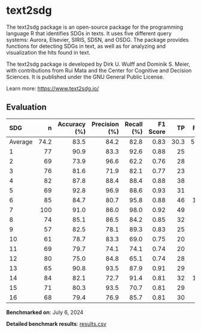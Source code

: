 # text2sdg

The text2sdg package is an open-source package for the programming language R
that identifies SDGs in texts. It uses five different query systems: Aurora,
Elsevier, SIRIS, SDSN, and OSDG. The package provides functions for detecting
SDGs in text, as well as for analyzing and visualization the hits found in
text.

The text2sdg package is developed by Dirk U. Wulff and Dominik S. Meier, with
contributions from Rui Mata and the Center for Cognitive and Decision
Sciences. It is published under the GNU General Public License.


Learn more: https://www.text2sdg.io/

## Evaluation

| SDG     |    n |   Accuracy (%) |   Precision (%) |   Recall (%) |   F1 Score |   TP |   FP |   TN |   FN |
|:--------|-----:|---------------:|----------------:|-------------:|-----------:|-----:|-----:|-----:|-----:|
| Average | 74.2 |           83.5 |            84.2 |         82.8 |       0.83 | 30.3 |  5.8 | 31.8 |  6.2 |
| 1       |   77 |           90.9 |            83.3 |         92.6 |       0.88 |   25 |    5 |   45 |    2 |
| 2       |   69 |           73.9 |            96.6 |         62.2 |       0.76 |   28 |    1 |   23 |   17 |
| 3       |   76 |           81.6 |            71.9 |         82.1 |       0.77 |   23 |    9 |   39 |    5 |
| 4       |   82 |           87.8 |            88.4 |         88.4 |       0.88 |   38 |    5 |   34 |    5 |
| 5       |   69 |           92.8 |            96.9 |         88.6 |       0.93 |   31 |    1 |   33 |    4 |
| 6       |   85 |           84.7 |            80.7 |         95.8 |       0.88 |   46 |   11 |   26 |    2 |
| 7       |  100 |           91.0 |            86.0 |         98.0 |       0.92 |   49 |    8 |   42 |    1 |
| 8       |   74 |           85.1 |            86.5 |         84.2 |       0.85 |   32 |    5 |   31 |    6 |
| 9       |   57 |           82.5 |            78.1 |         89.3 |       0.83 |   25 |    7 |   22 |    3 |
| 10      |   61 |           78.7 |            83.3 |         69.0 |       0.75 |   20 |    4 |   28 |    9 |
| 11      |   69 |           79.7 |            74.1 |         74.1 |       0.74 |   20 |    7 |   35 |    7 |
| 12      |   80 |           75.0 |            84.8 |         65.1 |       0.74 |   28 |    5 |   32 |   15 |
| 13      |   65 |           90.8 |            93.5 |         87.9 |       0.91 |   29 |    2 |   30 |    4 |
| 14      |   84 |           82.1 |            72.7 |         91.4 |       0.81 |   32 |   12 |   37 |    3 |
| 15      |   71 |           80.3 |            93.5 |         70.7 |       0.81 |   29 |    2 |   28 |   12 |
| 16      |   68 |           79.4 |            76.9 |         85.7 |       0.81 |   30 |    9 |   24 |    5 |

**Benchmarked on**: July 6, 2024

**Detailed benchmark results**: [results.csv](results.csv)